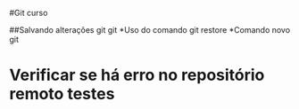 #Git curso

##Salvando alterações git
git *Uso do comando git restore
*Comando novo git
# Verificar se há erro no repositório remoto testes